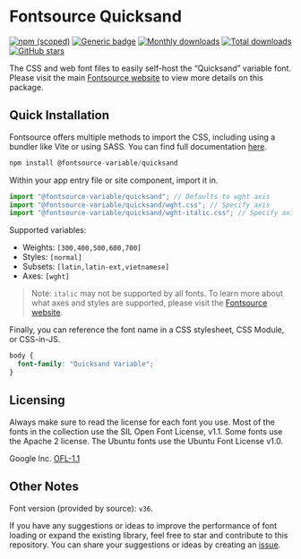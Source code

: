 # Fontsource Quicksand

[![npm (scoped)](https://img.shields.io/npm/v/@fontsource-variable/quicksand?color=brightgreen)](https://www.npmjs.com/package/@fontsource-variable/quicksand) [![Generic badge](https://img.shields.io/badge/fontsource-passing-brightgreen)](https://github.com/fontsource/fontsource) [![Monthly downloads](https://badgen.net/npm/dm/@fontsource-variable/quicksand)](https://github.com/fontsource/fontsource) [![Total downloads](https://badgen.net/npm/dt/@fontsource-variable/quicksand)](https://github.com/fontsource/fontsource) [![GitHub stars](https://img.shields.io/github/stars/fontsource/fontsource.svg?style=social&label=Star)](https://github.com/fontsource/fontsource/stargazers)

The CSS and web font files to easily self-host the “Quicksand” variable font. Please visit the main [Fontsource website](https://fontsource.org/fonts/quicksand) to view more details on this package.

## Quick Installation

Fontsource offers multiple methods to import the CSS, including using a bundler like Vite or using SASS. You can find full documentation [here](https://fontsource.org/docs/getting-started/introduction).

```javascript
npm install @fontsource-variable/quicksand
```

Within your app entry file or site component, import it in.

```javascript
import "@fontsource-variable/quicksand"; // Defaults to wght axis
import "@fontsource-variable/quicksand/wght.css"; // Specify axis
import "@fontsource-variable/quicksand/wght-italic.css"; // Specify axis and style
```

Supported variables:
- Weights: `[300,400,500,600,700]`
- Styles: `[normal]`
- Subsets: `[latin,latin-ext,vietnamese]`
- Axes: `[wght]`

> Note: `italic` may not be supported by all fonts. To learn more about what axes and styles are supported, please visit the [Fontsource website](https://fontsource.org/fonts/quicksand).

Finally, you can reference the font name in a CSS stylesheet, CSS Module, or CSS-in-JS.

```css
body {
  font-family: "Quicksand Variable";
}
```

## Licensing
Always make sure to read the license for each font you use. Most of the fonts in the collection use the SIL Open Font License, v1.1. Some fonts use the Apache 2 license. The Ubuntu fonts use the Ubuntu Font License v1.0.

Google Inc.
[OFL-1.1](http://scripts.sil.org/OFL)

## Other Notes
Font version (provided by source): `v36`.

If you have any suggestions or ideas to improve the performance of font loading or expand the existing library, feel free to star and contribute to this repository. You can share your suggestions or ideas by creating an [issue](https://github.com/fontsource/fontsource/issues).